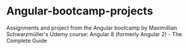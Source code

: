 # Angular-bootcamp-projects
Assignments and project from the Angular bootcamp by Maximillian Schwarzmüller's Udemy course: Angular 8 (formerly Angular 2) - The Complete Guide
